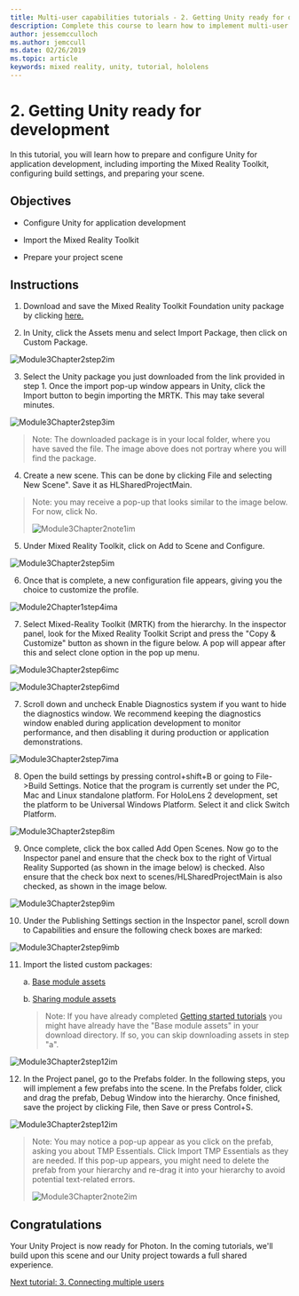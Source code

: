 ```yaml
---
title: Multi-user capabilities tutorials - 2. Getting Unity ready for development 
description: Complete this course to learn how to implement multi-user shared experiences within a HoloLens 2 application.
author: jessemcculloch
ms.author: jemccull
ms.date: 02/26/2019
ms.topic: article
keywords: mixed reality, unity, tutorial, hololens
---
```


# 2. Getting Unity ready for development 


In this tutorial, you will learn how to prepare and configure Unity for application development, including importing the Mixed Reality Toolkit, configuring build settings, and preparing your scene.

## Objectives

- Configure Unity for application development

- Import the Mixed Reality Toolkit

- Prepare your project scene

## Instructions

1. Download and save the Mixed Reality Toolkit Foundation unity package by clicking [here.](https://github.com/microsoft/MixedRealityToolkit-Unity/releases/download/v2.1.0/Microsoft.MixedReality.Toolkit.Unity.Foundation.2.1.0.unitypackage)

2. In Unity, click the Assets menu and select Import Package, then click on Custom Package.

![Module3Chapter2step2im](images/module3chapter2step2im.PNG)

3. Select the Unity package you just downloaded from the link provided in step 1. Once the import pop-up window appears in Unity, click the Import button to begin importing the MRTK. This may take several minutes.

![Module3Chapter2step3im](images/module3chapter2step3im.PNG)

> Note: The downloaded package is in your local folder, where you have saved the file. The image above does not portray where you will find the package.

4. Create a new scene. This can be done by clicking File and selecting New Scene". Save it as HLSharedProjectMain.

> Note: you may receive a pop-up that looks similar to the image below. For now, click No.
>
> ![Module3Chapter2note1im](images/module3chapter2note1im.PNG)

5. Under Mixed Reality Toolkit, click on Add to Scene and Configure.

![Module3Chapter2step5im](images/module3chapter2step5im.PNG)

6. Once that is complete, a new configuration file appears, giving you the choice to customize the profile. 

![Module2Chapter1step4ima](images/Module2Chapter1step4ima.PNG)

7. Select Mixed-Reality Toolkit (MRTK) from the  hierarchy. In the inspector panel, look for the Mixed Reality Toolkit Script and press the "Copy & Customize" button  as shown in the figure below.  A pop will appear after this and select clone option in the pop up menu.

![Module3Chapter2step6imc](images/module3chapter2step6imc.PNG)

![Module3Chapter2step6imd](images/module3chapter2step6imd.PNG)

7. Scroll down and uncheck Enable Diagnostics system if you want to hide the diagnostics window. We recommend keeping the diagnostics window enabled during application development to monitor performance, and then disabling it during production or application demonstrations. 

![Module3Chapter2step7ima](images/module3chapter2step7ima.PNG)

8. Open the build settings by pressing control+shift+B or going to File->Build Settings. Notice that the program is currently set under the PC, Mac and Linux standalone platform. For HoloLens 2 development, set the platform to be Universal Windows Platform. Select it and click Switch Platform.

![Module3Chapter2step8im](images/module3chapter2step8im.PNG)

9. Once complete, click the box called Add Open Scenes. Now go to the Inspector panel and ensure that the check box to the right of Virtual Reality Supported (as shown in the image below) is checked. Also ensure that the check box next to scenes/HLSharedProjectMain is also checked, as shown in the image below.

![Module3Chapter2step9im](images/module3chapter2step9im.PNG)

10. Under the Publishing Settings section in the Inspector panel, scroll down to Capabilities and ensure the following check boxes are marked:

![Module3Chapter2step9imb](images/module3chapter2step9imb.PNG)

11. Import the listed custom packages:

    a. [Base module assets](https://github.com/Developer-OI/MixedRealityLearning/releases/tag/1.2.1)

    b. [Sharing module assets](https://github.com/Developer-OI/MixedRealityLearning/releases/tag/2.0)

    > Note: If you have already completed [Getting started tutorials](mrlearning-base-ch1.md) you might have already have the "Base module assets"  in your download directory. If so, you can skip downloading assets in step "a".

![Module3Chapter2step12im](images/module3chapter2step11im.PNG)

12. In the Project panel, go to the Prefabs folder. In the following steps, you will implement a few prefabs into the scene. In the Prefabs folder, click and drag the prefab, Debug Window into the hierarchy. Once finished, save the project by clicking File, then Save or press Control+S.

![Module3Chapter2step12im](images/module3chapter2step12im.PNG)

   > Note: You may notice a pop-up appear as you click on the prefab, asking you about TMP Essentials. Click Import TMP Essentials as they are needed. If this pop-up appears, you might need to delete the prefab from your hierarchy and re-drag it into your hierarchy to avoid potential text-related errors.
   >
>![Module3Chapter2note2im](images/module3chapter2note2im.PNG)


## Congratulations

Your Unity Project is now ready for Photon. In the coming tutorials, we'll build upon this scene and our Unity project towards a full shared experience.

[Next tutorial: 3. Connecting multiple users](mrlearning-sharing(photon)-ch3.md)

